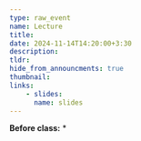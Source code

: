 ```yaml
---
type: raw_event
name: Lecture
title: 
date: 2024-11-14T14:20:00+3:30
description: 
tldr: 
hide_from_announcments: true
thumbnail:
links:
    - slides: 
      name: slides
---
```


**Before class:**
* 
